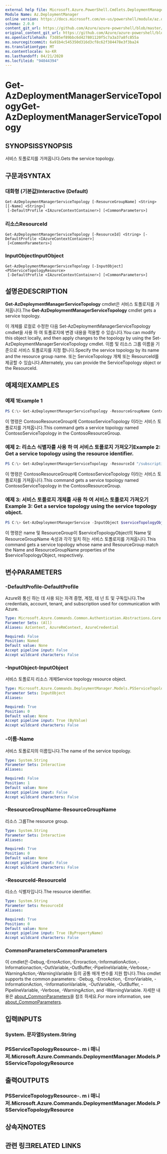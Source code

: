 ```yaml
---
external help file: Microsoft.Azure.PowerShell.Cmdlets.DeploymentManager.dll-Help.xml
Module Name: Az.DeploymentManager
online version: https://docs.microsoft.com/en-us/powershell/module/az.deploymentmanager/get-azdeploymentmanagerservicetopology
schema: 2.0.0
content_git_url: https://github.com/Azure/azure-powershell/blob/master/src/DeploymentManager/DeploymentManager/help/Get-AzDeploymentManagerServiceTopology.md
original_content_git_url: https://github.com/Azure/azure-powershell/blob/master/src/DeploymentManager/DeploymentManager/help/Get-AzDeploymentManagerServiceTopology.md
ms.openlocfilehash: f3d85ef89bbc6d427801120f5c7a3a37a8fc855a
ms.sourcegitcommit: 6a91b4c545350d316d3cf8c62f384478e3f3ba24
ms.translationtype: MT
ms.contentlocale: ko-KR
ms.lasthandoff: 04/21/2020
ms.locfileid: "94044394"
---
```

# <span data-ttu-id="cc982-101">Get-AzDeploymentManagerServiceTopology</span><span class="sxs-lookup"><span data-stu-id="cc982-101">Get-AzDeploymentManagerServiceTopology</span></span>

## <span data-ttu-id="cc982-102">SYNOPSIS</span><span class="sxs-lookup"><span data-stu-id="cc982-102">SYNOPSIS</span></span>
<span data-ttu-id="cc982-103">서비스 토폴로지를 가져옵니다.</span><span class="sxs-lookup"><span data-stu-id="cc982-103">Gets the service topology.</span></span>

## <span data-ttu-id="cc982-104">구문과</span><span class="sxs-lookup"><span data-stu-id="cc982-104">SYNTAX</span></span>

### <span data-ttu-id="cc982-105">대화형 (기본값)</span><span class="sxs-lookup"><span data-stu-id="cc982-105">Interactive (Default)</span></span>
```
Get-AzDeploymentManagerServiceTopology [-ResourceGroupName] <String> [[-Name] <String>]
 [-DefaultProfile <IAzureContextContainer>] [<CommonParameters>]
```

### <span data-ttu-id="cc982-106">리소스</span><span class="sxs-lookup"><span data-stu-id="cc982-106">ResourceId</span></span>
```
Get-AzDeploymentManagerServiceTopology [-ResourceId] <String> [-DefaultProfile <IAzureContextContainer>]
 [<CommonParameters>]
```

### <span data-ttu-id="cc982-107">InputObject</span><span class="sxs-lookup"><span data-stu-id="cc982-107">InputObject</span></span>
```
Get-AzDeploymentManagerServiceTopology [-InputObject] <PSServiceTopologyResource>
 [-DefaultProfile <IAzureContextContainer>] [<CommonParameters>]
```

## <span data-ttu-id="cc982-108">설명은</span><span class="sxs-lookup"><span data-stu-id="cc982-108">DESCRIPTION</span></span>
<span data-ttu-id="cc982-109">**Get-AzDeploymentManagerServiceTopology** cmdlet은 서비스 토폴로지를 가져옵니다.</span><span class="sxs-lookup"><span data-stu-id="cc982-109">The **Get-AzDeploymentManagerServiceTopology** cmdlet gets a service topology.</span></span>

<span data-ttu-id="cc982-110">이 개체를 로컬로 수정한 다음 Set-AzDeploymentManagerServiceTopology cmdlet을 사용 하 여 토폴로지에 변경 내용을 적용할 수 있습니다.</span><span class="sxs-lookup"><span data-stu-id="cc982-110">You can modify this object locally, and then apply changes to the topology by using the Set-AzDeploymentManagerServiceTopology cmdlet.</span></span>
<span data-ttu-id="cc982-111">이름 및 리소스 그룹 이름을 기준으로 서비스 토폴로지를 지정 합니다.</span><span class="sxs-lookup"><span data-stu-id="cc982-111">Specify the service topology by its name and the resource group name.</span></span> <span data-ttu-id="cc982-112">또는 ServiceTopology 개체 또는 ResourceId를 제공할 수 있습니다.</span><span class="sxs-lookup"><span data-stu-id="cc982-112">Alternately, you can provide the ServiceTopology object or the ResourceId.</span></span>

## <span data-ttu-id="cc982-113">예제의</span><span class="sxs-lookup"><span data-stu-id="cc982-113">EXAMPLES</span></span>

### <span data-ttu-id="cc982-114">예제 1</span><span class="sxs-lookup"><span data-stu-id="cc982-114">Example 1</span></span>
```powershell
PS C:\> Get-AzDeploymentManagerServiceTopology -ResourceGroupName ContosoResourceGroup -Name ContosoServiceTopology
```

<span data-ttu-id="cc982-115">이 명령은 ContosoResourceGroup에 ContosoServiceTopology 이라는 서비스 토폴로지를 가져옵니다.</span><span class="sxs-lookup"><span data-stu-id="cc982-115">This command gets a service topology named ContosoServiceTopology in the ContosoResourceGroup.</span></span>

### <span data-ttu-id="cc982-116">예제 2: 리소스 식별자를 사용 하 여 서비스 토폴로지 가져오기</span><span class="sxs-lookup"><span data-stu-id="cc982-116">Example 2: Get a service topology using the resource identifier.</span></span>
```powershell
PS C:\> Get-AzDeploymentManagerServiceTopology -ResourceId "/subscriptions/subscriptionId/resourcegroups/ContosoResourceGroup/providers/Microsoft.DeploymentManager/serviceTopologies/ContosoServiceTopology"
```

<span data-ttu-id="cc982-117">이 명령은 ContosoResourceGroup에 ContosoServiceTopology 이라는 서비스 토폴로지를 가져옵니다.</span><span class="sxs-lookup"><span data-stu-id="cc982-117">This command gets a service topology named ContosoServiceTopology in the ContosoResourceGroup.</span></span>

### <span data-ttu-id="cc982-118">예제 3: 서비스 토폴로지 개체를 사용 하 여 서비스 토폴로지 가져오기</span><span class="sxs-lookup"><span data-stu-id="cc982-118">Example 3: Get a service topology using the service topology object.</span></span>
```powershell
PS C:\> Get-AzDeploymentManagerService -InputObject $serviceTopologyObject
```

<span data-ttu-id="cc982-119">이 명령은 name 및 ResourceGroup이 $serviceTopologyObject의 Name 및 ResourceGroupName 속성과 각각 일치 하는 서비스 토폴로지를 가져옵니다.</span><span class="sxs-lookup"><span data-stu-id="cc982-119">This command gets a service topology whose name and ResourceGroup match the Name and ResourceGroupName properties of the $serviceTopologyObject, respectively.</span></span>

## <span data-ttu-id="cc982-120">변수</span><span class="sxs-lookup"><span data-stu-id="cc982-120">PARAMETERS</span></span>

### <span data-ttu-id="cc982-121">-DefaultProfile</span><span class="sxs-lookup"><span data-stu-id="cc982-121">-DefaultProfile</span></span>
<span data-ttu-id="cc982-122">Azure와 통신 하는 데 사용 되는 자격 증명, 계정, 테 넌 트 및 구독입니다.</span><span class="sxs-lookup"><span data-stu-id="cc982-122">The credentials, account, tenant, and subscription used for communication with Azure.</span></span>

```yaml
Type: Microsoft.Azure.Commands.Common.Authentication.Abstractions.Core.IAzureContextContainer
Parameter Sets: (All)
Aliases: AzContext, AzureRmContext, AzureCredential

Required: False
Position: Named
Default value: None
Accept pipeline input: False
Accept wildcard characters: False
```

### <span data-ttu-id="cc982-123">-InputObject</span><span class="sxs-lookup"><span data-stu-id="cc982-123">-InputObject</span></span>
<span data-ttu-id="cc982-124">서비스 토폴로지 리소스 개체</span><span class="sxs-lookup"><span data-stu-id="cc982-124">Service topology resource object.</span></span>

```yaml
Type: Microsoft.Azure.Commands.DeploymentManager.Models.PSServiceTopologyResource
Parameter Sets: InputObject
Aliases:

Required: True
Position: 0
Default value: None
Accept pipeline input: True (ByValue)
Accept wildcard characters: False
```

### <span data-ttu-id="cc982-125">-이름</span><span class="sxs-lookup"><span data-stu-id="cc982-125">-Name</span></span>
<span data-ttu-id="cc982-126">서비스 토폴로지의 이름입니다.</span><span class="sxs-lookup"><span data-stu-id="cc982-126">The name of the service topology.</span></span>

```yaml
Type: System.String
Parameter Sets: Interactive
Aliases:

Required: False
Position: 1
Default value: None
Accept pipeline input: False
Accept wildcard characters: False
```

### <span data-ttu-id="cc982-127">-ResourceGroupName</span><span class="sxs-lookup"><span data-stu-id="cc982-127">-ResourceGroupName</span></span>
<span data-ttu-id="cc982-128">리소스 그룹</span><span class="sxs-lookup"><span data-stu-id="cc982-128">The resource group.</span></span>

```yaml
Type: System.String
Parameter Sets: Interactive
Aliases:

Required: True
Position: 0
Default value: None
Accept pipeline input: False
Accept wildcard characters: False
```

### <span data-ttu-id="cc982-129">-ResourceId</span><span class="sxs-lookup"><span data-stu-id="cc982-129">-ResourceId</span></span>
<span data-ttu-id="cc982-130">리소스 식별자입니다.</span><span class="sxs-lookup"><span data-stu-id="cc982-130">The resource identifier.</span></span>

```yaml
Type: System.String
Parameter Sets: ResourceId
Aliases:

Required: True
Position: 0
Default value: None
Accept pipeline input: True (ByPropertyName)
Accept wildcard characters: False
```

### <span data-ttu-id="cc982-131">CommonParameters</span><span class="sxs-lookup"><span data-stu-id="cc982-131">CommonParameters</span></span>
<span data-ttu-id="cc982-132">이 cmdlet은-Debug,-ErrorAction,-Erroraction,-InformationAction,-Informationaction,-OutVariable,-OutBuffer,-PipelineVariable,-Verbose,-WarningAction,-WarningVariable 등의 공통 매개 변수를 지원 합니다.</span><span class="sxs-lookup"><span data-stu-id="cc982-132">This cmdlet supports the common parameters: -Debug, -ErrorAction, -ErrorVariable, -InformationAction, -InformationVariable, -OutVariable, -OutBuffer, -PipelineVariable, -Verbose, -WarningAction, and -WarningVariable.</span></span> <span data-ttu-id="cc982-133">자세한 내용은 [about_CommonParameters](http://go.microsoft.com/fwlink/?LinkID=113216)을 참조 하세요.</span><span class="sxs-lookup"><span data-stu-id="cc982-133">For more information, see [about_CommonParameters](http://go.microsoft.com/fwlink/?LinkID=113216).</span></span>

## <span data-ttu-id="cc982-134">입력</span><span class="sxs-lookup"><span data-stu-id="cc982-134">INPUTS</span></span>

### <span data-ttu-id="cc982-135">System. 문자열</span><span class="sxs-lookup"><span data-stu-id="cc982-135">System.String</span></span>

### <span data-ttu-id="cc982-136">PSServiceTopologyResource-. m i 매니저.</span><span class="sxs-lookup"><span data-stu-id="cc982-136">Microsoft.Azure.Commands.DeploymentManager.Models.PSServiceTopologyResource</span></span>

## <span data-ttu-id="cc982-137">출력</span><span class="sxs-lookup"><span data-stu-id="cc982-137">OUTPUTS</span></span>

### <span data-ttu-id="cc982-138">PSServiceTopologyResource-. m i 매니저.</span><span class="sxs-lookup"><span data-stu-id="cc982-138">Microsoft.Azure.Commands.DeploymentManager.Models.PSServiceTopologyResource</span></span>

## <span data-ttu-id="cc982-139">상속자</span><span class="sxs-lookup"><span data-stu-id="cc982-139">NOTES</span></span>

## <span data-ttu-id="cc982-140">관련 링크</span><span class="sxs-lookup"><span data-stu-id="cc982-140">RELATED LINKS</span></span>

